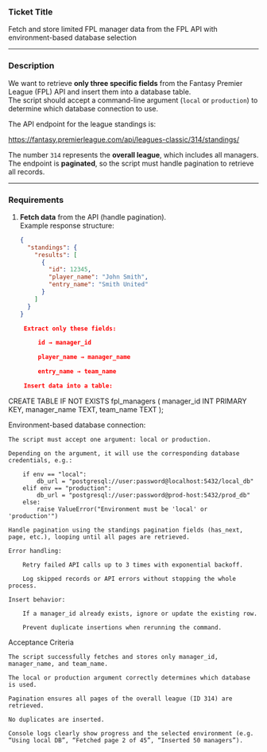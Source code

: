 ### Ticket Title
Fetch and store limited FPL manager data from the FPL API with environment-based database selection

---

### Description
We want to retrieve **only three specific fields** from the Fantasy Premier League (FPL) API and insert them into a database table.  
The script should accept a command-line argument (`local` or `production`) to determine which database connection to use.

The API endpoint for the league standings is:

https://fantasy.premierleague.com/api/leagues-classic/314/standings/


The number `314` represents the **overall league**, which includes all managers.  
The endpoint is **paginated**, so the script must handle pagination to retrieve all records.

---

### Requirements
1. **Fetch data** from the API (handle pagination).  
   Example response structure:
   ```json
   {
     "standings": {
       "results": [
         {
           "id": 12345,
           "player_name": "John Smith",
           "entry_name": "Smith United"
         }
       ]
     }
   }

    Extract only these fields:

        id → manager_id

        player_name → manager_name

        entry_name → team_name

    Insert data into a table:

CREATE TABLE IF NOT EXISTS fpl_managers (
    manager_id INT PRIMARY KEY,
    manager_name TEXT,
    team_name TEXT
);

Environment-based database connection:

    The script must accept one argument: local or production.

    Depending on the argument, it will use the corresponding database credentials, e.g.:

        if env == "local":
            db_url = "postgresql://user:password@localhost:5432/local_db"
        elif env == "production":
            db_url = "postgresql://user:password@prod-host:5432/prod_db"
        else:
            raise ValueError("Environment must be 'local' or 'production'")

    Handle pagination using the standings pagination fields (has_next, page, etc.), looping until all pages are retrieved.

    Error handling:

        Retry failed API calls up to 3 times with exponential backoff.

        Log skipped records or API errors without stopping the whole process.

    Insert behavior:

        If a manager_id already exists, ignore or update the existing row.

        Prevent duplicate insertions when rerunning the command.

Acceptance Criteria

    The script successfully fetches and stores only manager_id, manager_name, and team_name.

    The local or production argument correctly determines which database is used.

    Pagination ensures all pages of the overall league (ID 314) are retrieved.

    No duplicates are inserted.

    Console logs clearly show progress and the selected environment (e.g. “Using local DB”, “Fetched page 2 of 45”, “Inserted 50 managers”).